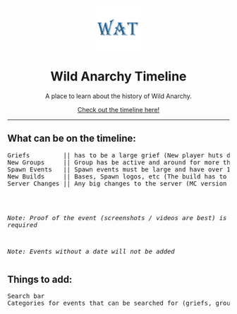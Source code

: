 <div align="center">
  <!-- Logo and Title -->
  <img src="WAT.png" alt="logo" width="20%"/>
  <h1>Wild Anarchy Timeline</a></h1>
  <p>A place to learn about the history of Wild Anarchy.</p>

  [Check out the timeline here!](https://cqb13.github.io/Wild-Anarchy-Timeline/)
</div>

<hr />

<h2>What can be on the timeline:</h2>
<pre>
Griefs         || has to be a large grief (New player huts do not count)
New Groups     || Group has be active and around for more than a week
Spawn Events   || Spawn events must be large and have over 10 players or multiple groups involved
New Builds     || Bases, Spawn logos, etc (The build has to be either large or of great significance)
Server Changes || Any big changes to the server (MC version updates, dupes, host changes, etc)
<br>

*Note: Proof of the event (screenshots / videos are best) is required*

*Note: Events without a date will not be added*
</pre>

<h2>Things to add:</h2>
<pre>
Search bar
Categories for events that can be searched for (griefs, group creations, server updates, etc)
</pre>